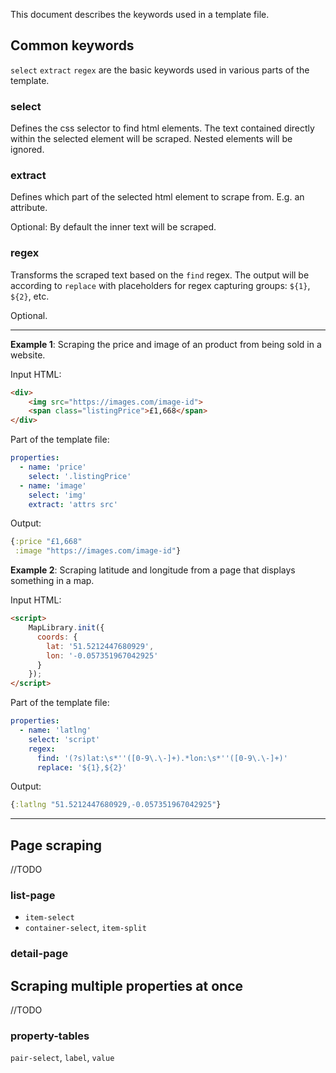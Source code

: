 This document describes the keywords used in a template file.

## Common keywords
`select` `extract` `regex` are the basic keywords used in various parts of the template. 

### select
Defines the css selector to find html elements.
The text contained directly within the selected element will be scraped. Nested elements will be ignored.

### extract
Defines which part of the selected html element to scrape from. E.g. an attribute. 

Optional: By default the inner text will be scraped.

### regex
Transforms the scraped text based on the `find` regex.
The output will be according to `replace` with placeholders for regex capturing groups: `${1}`, `${2}`, etc.

Optional.

---
**Example 1**: Scraping the price and image of an product from being sold in a website.

Input HTML:
```html
<div>
    <img src="https://images.com/image-id">
    <span class="listingPrice">£1,668</span>
</div>
```

Part of the template file:
```yaml
properties:
  - name: 'price'
    select: '.listingPrice'
  - name: 'image'
    select: 'img'
    extract: 'attrs src'
```

Output:
```clojure
{:price "£1,668"
 :image "https://images.com/image-id"}
```

**Example 2**: Scraping latitude and longitude from a page that displays something in a map.

Input HTML:
```html
<script>
    MapLibrary.init({
      coords: {
        lat: '51.5212447680929',
        lon: '-0.057351967042925'
      }
    });
</script>
```

Part of the template file:
```yaml
properties:
  - name: 'latlng'
    select: 'script'
    regex:
      find: '(?s)lat:\s*''([0-9\.\-]+).*lon:\s*''([0-9\.\-]+)'
      replace: '${1},${2}'
```

Output:
```clojure
{:latlng "51.5212447680929,-0.057351967042925"}
```

---
## Page scraping
//TODO

### list-page
- `item-select` 
- `container-select`, `item-split`

### detail-page

## Scraping multiple properties at once
//TODO

### property-tables
`pair-select`, `label`, `value`
